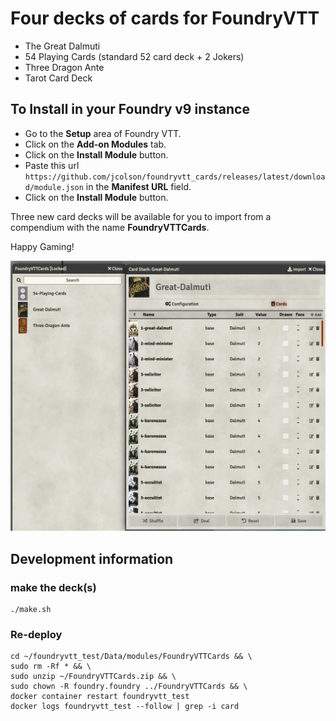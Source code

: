 # Four decks of cards for FoundryVTT

- The Great Dalmuti
- 54 Playing Cards (standard 52 card deck + 2 Jokers)
- Three Dragon Ante
- Tarot Card Deck

## To Install in your Foundry v9 instance

- Go to the **Setup** area of Foundry VTT.
- Click on the **Add-on Modules** tab.
- Click on the **Install Module** button.
- Paste this url `https://github.com/jcolson/foundryvtt_cards/releases/latest/download/module.json` in the **Manifest URL** field.
- Click on the **Install Module** button.

Three new card decks will be available for you to import from a compendium with the name **FoundryVTTCards**.

Happy Gaming!

![Screen Shot](support/screenshot.png)

## Development information

### make the deck(s)

```shell
./make.sh
```

### Re-deploy

```shell
cd ~/foundryvtt_test/Data/modules/FoundryVTTCards && \
sudo rm -Rf * && \
sudo unzip ~/FoundryVTTCards.zip && \
sudo chown -R foundry.foundry ../FoundryVTTCards && \
docker container restart foundryvtt_test
docker logs foundryvtt_test --follow | grep -i card
```

